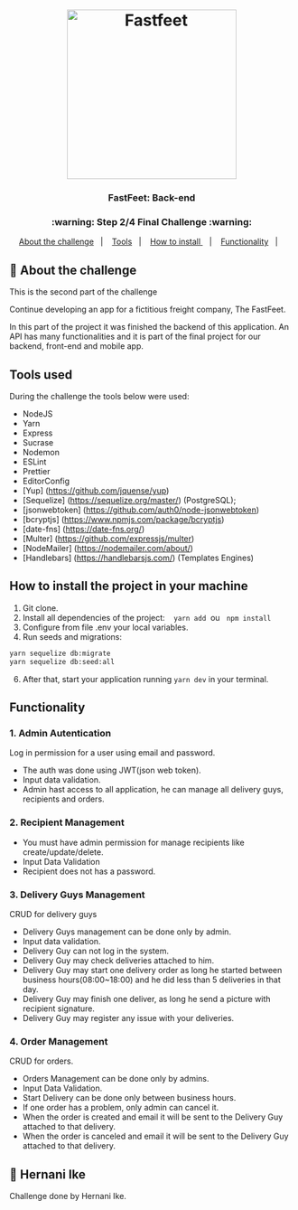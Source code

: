 <h1 align="center">
  <img alt="Fastfeet" title="Fastfeet" src="https://raw.githubusercontent.com/Rocketseat/bootcamp-gostack-desafio-02/master/.github/logo.png" width="300px" />
</h1>

<h3 align="center">
  FastFeet: Back-end
</h3>

<h3 align="center">
  :warning: Step 2/4 Final Challenge :warning:
</h3>

<p align="center">
<a href="#rocket-about-the-challenge">About the challenge</a>&nbsp;&nbsp;&nbsp;|&nbsp;&nbsp;&nbsp;
<a href="#Tools-used">Tools</a>&nbsp;&nbsp;&nbsp;|&nbsp;&nbsp;&nbsp;
<a href="#how-to-install-the-project-in-your-machine">How to install </a>&nbsp;&nbsp;&nbsp;|&nbsp;&nbsp;&nbsp;
<a href="#functionality">Functionality</a>&nbsp;&nbsp;&nbsp;|&nbsp;&nbsp;&nbsp;


## :rocket: About the challenge
This is the second part of the challenge

Continue developing an app for a fictitious freight company, The FastFeet.

In this part of the project it was finished the backend of this application.
An API has many functionalities and it is part of the final project for our backend, front-end and mobile app.

## **Tools used**
During the challenge the tools below were used:

- NodeJS
- Yarn
- Express
- Sucrase
- Nodemon
- ESLint
- Prettier
- EditorConfig
- [Yup] (https://github.com/jquense/yup)
- [Sequelize] (https://sequelize.org/master/) (PostgreSQL);
- [jsonwebtoken] (https://github.com/auth0/node-jsonwebtoken)
- [bcryptjs] (https://www.npmjs.com/package/bcryptjs)
- [date-fns] (https://date-fns.org/)
- [Multer] (https://github.com/expressjs/multer)
- [NodeMailer] (https://nodemailer.com/about/)
- [Handlebars] (https://handlebarsjs.com/) (Templates Engines)

## **How to install the project in your machine**
1. Git clone.
2. Install all dependencies of the project:&nbsp;&nbsp;&nbsp; `yarn add`&nbsp;  ou &nbsp; `npm install`
3. Configure from file .env your local variables.
5. Run seeds and migrations:
```sh
yarn sequelize db:migrate
yarn sequelize db:seed:all
```
6. After that, start your application running `yarn dev` in your terminal.

## **Functionality**

### **1. Admin Autentication**

Log in permission for a user using email and password.

- The auth was done using JWT(json web token).
- Input data validation.
- Admin hast access to all application, he can manage all delivery guys, recipients and orders.

### **2. Recipient Management**

- You must have admin permission for manage recipients like create/update/delete.
- Input Data Validation
- Recipient does not has a password.

### **3. Delivery Guys Management**

CRUD for delivery guys

- Delivery Guys management can be done only by admin.
- Input data validation.
- Delivery Guy can not log in the system.
- Delivery Guy may check deliveries attached to him.
- Delivery Guy may start one delivery order as long he started between business hours(08:00~18:00) and he did less than 5 deliveries in that day.
- Delivery Guy may finish one deliver, as long he send a picture with recipient signature.
- Delivery Guy may register any issue with your deliveries.

### **4. Order Management**

CRUD for orders.

- Orders Management can be done only by admins.
- Input Data Validation.
- Start Delivery can be done only between business hours.
- If one order has a problem, only admin can cancel it.
- When the order is created and email it will be sent to the Delivery Guy attached to that delivery.
- When the order is canceled and email it will be sent to the Delivery Guy attached to that delivery.

## :memo: Hernani Ike
Challenge done by Hernani Ike.
